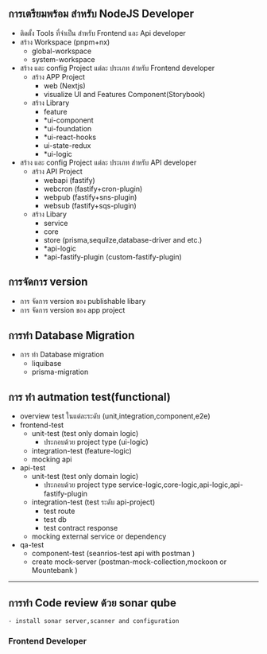 ## การเตรียมพร้อม สำหรับ NodeJS Developer
- ติดตั้ง Tools ที่จำเป็น สำหรับ Frontend และ Api developer
- สร้าง Workspace (pnpm+nx)
    - global-workspace
    - system-workspace
- สร้าง และ config Project แต่ละ ประเภท สำหรับ Frontend developer
    - สร้าง APP Project 
        - web (Nextjs)
        - visualize UI and Features Component(Storybook)
    - สร้าง Library 
        - feature
        - *ui-component
        - *ui-foundation
        - *ui-react-hooks
        - ui-state-redux
        - *ui-logic
- สร้าง และ config Project แต่ละ ประเภท สำหรับ API developer
    - สร้าง API Project
        - webapi (fastify)
        - webcron (fastify+cron-plugin)
        - webpub (fastify+sns-plugin)
        - websub (fastify+sqs-plugin)
    - สร้าง Libary
        - service
        - core
        - store (prisma,sequilze,database-driver and etc.)
        - *api-logic
        - *api-fastify-plugin (custom-fastify-plugin)

## การจัดการ version
- การ จัดการ version ของ publishable libary
- การ จัดการ version ของ app project

## การทำ  Database Migration
- การ ทำ Database migration
    - liquibase
    - prisma-migration

## การ ทำ autmation test(functional)

- overview test ในแต่ละระดับ (unit,integration,component,e2e)
- frontend-test
    - unit-test (test only domain logic) 
        - ประกอบด้วย project type (ui-logic)
    - integration-test (feature-logic)
    - mocking api
- api-test
    - unit-test (test only domain logic)
        - ประกอบด้วย project type service-logic,core-logic,api-logic,api-fastify-plugin
    - integration-test (test ระดับ api-project)
        - test route
        - test db
        - test contract response
    - mocking external service or dependency
- qa-test
    - component-test (seanrios-test api with postman )
    - create mock-server (postman-mock-collection,mockoon or Mountebank )
    
---
## การทำ Code review ด้วย sonar qube
    - install sonar server,scanner and configuration
### Frontend Developer
